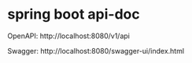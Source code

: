 # spring boot api-doc

OpenAPI: http://localhost:8080/v1/api

Swagger: http://localhost:8080/swagger-ui/index.html